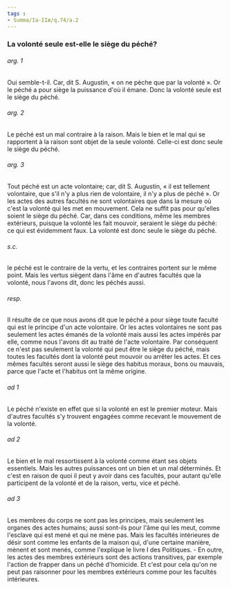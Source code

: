 ```yaml
---
tags : 
- Summa/Ia-IIæ/q.74/a.2
---
```


### La volonté seule est-elle le siège du péché?

###### arg. 1
Oui semble-t-il. Car, dit S. Augustin, « on ne pèche que par la volonté ». Or le péché a pour siège la puissance d'où il émane. Donc la volonté seule est le siège du péché. 

###### arg. 2
Le péché est un mal contraire à la raison. Mais le bien et le mal qui se rapportent à la raison sont objet de la seule volonté. Celle-ci est donc seule le siège du péché. 

###### arg. 3
Tout péché est un acte volontaire; car, dit S. Augustin, « il est tellement volontaire, que s'il n'y a plus rien de volontaire, il n'y a plus de péché ». Or les actes des autres facultés ne sont volontaires que dans la mesure où c'est la volonté qui les met en mouvement. Cela ne suffit pas pour qu'elles soient le siège du péché. Car, dans ces conditions, même les membres extérieurs, puisque la volonté les fait mouvoir, seraient le siège du péché: ce qui est évidemment faux. La volonté est donc seule le siège du péché. 

###### s.c.
le péché est le contraire de la vertu, et les contraires portent sur le même point. Mais les vertus siègent dans l'âme en d'autres facultés que la volonté, nous l'avons dit, donc les péchés aussi. 

###### resp.
Il résulte de ce que nous avons dit que le péché a pour siège toute faculté qui est le principe d'un acte volontaire. Or les actes volontaires ne sont pas seulement les actes émanés de la volonté mais aussi les actes impérés par elle, comme nous l'avons dit au traité de l'acte volontaire. Par conséquent ce n'est pas seulement la volonté qui peut être le siège du péché, mais toutes les facultés dont la volonté peut mouvoir ou arrêter les actes. Et ces mêmes facultés seront aussi le siège des habitus moraux, bons ou mauvais, parce que l'acte et l'habitus ont la même origine. 

###### ad 1
Le péché n'existe en effet que si la volonté en est le premier moteur. Mais d'autres facultés s'y trouvent engagées comme recevant le mouvement de la volonté. 

###### ad 2
Le bien et le mal ressortissent à la volonté comme étant ses objets essentiels. Mais les autres puissances ont un bien et un mal déterminés. Et c'est en raison de quoi il peut y avoir dans ces facultés, pour autant qu'elle participent de la volonté et de la raison, vertu, vice et péché. 

###### ad 3
Les membres du corps ne sont pas les principes, mais seulement les organes des actes humains; aussi sont-ils pour l'âme qui les meut, comme l'esclave qui est mené et qui ne mène pas. Mais les facultés intérieures de désir sont comme les enfants de la maison qui, d'une certaine manière, mènent et sont menés, comme l'explique le livre I des Politiques. - En outre, les actes des membres extérieurs sont des actions transitives, par exemple l'action de frapper dans un péché d'homicide. Et c'est pour cela qu'on ne peut pas raisonner pour les membres extérieurs comme pour les facultés intérieures. 

